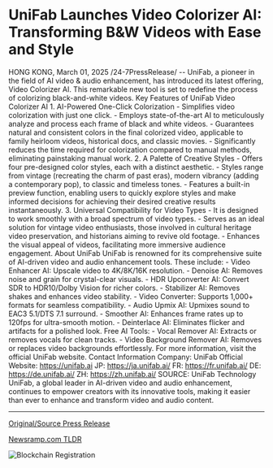 # UniFab Launches Video Colorizer AI: Transforming B&W Videos with Ease and Style

HONG KONG, March 01, 2025 /24-7PressRelease/ -- UniFab, a pioneer in the field of AI video & audio enhancement, has introduced its latest offering, Video Colorizer AI. This remarkable new tool is set to redefine the process of colorizing black-and-white videos.  Key Features of UniFab Video Colorizer AI  1. AI-Powered One-Click Colorization  - Simplifies video colorization with just one click. - Employs state-of-the-art AI to meticulously analyze and process each frame of black and white videos. - Guarantees natural and consistent colors in the final colorized video, applicable to family heirloom videos, historical docs, and classic movies. - Significantly reduces the time required for colorization compared to manual methods, eliminating painstaking manual work.  2. A Palette of Creative Styles  - Offers four pre-designed color styles, each with a distinct aesthetic. - Styles range from vintage (recreating the charm of past eras), modern vibrancy (adding a contemporary pop), to classic and timeless tones. - Features a built-in preview function, enabling users to quickly explore styles and make informed decisions for achieving their desired creative results instantaneously.  3. Universal Compatibility for Video Types  - It is designed to work smoothly with a broad spectrum of video types. - Serves as an ideal solution for vintage video enthusiasts, those involved in cultural heritage video preservation, and historians aiming to revive old footage. - Enhances the visual appeal of videos, facilitating more immersive audience engagement.  About UniFab  UniFab is renowned for its comprehensive suite of AI-driven video and audio enhancement tools. These include:  - Video Enhancer AI: Upscale video to 4K/8K/16K resolution.  - Denoise AI: Removes noise and grain for crystal-clear visuals. - HDR Upconverter AI: Convert SDR to HDR10/Dolby Vision for richer colors. - Stabilizer AI: Removes shakes and enhances video stability. - Video Converter: Supports 1,000+ formats for seamless compatibility. - Audio Upmix AI: Upmixes sound to EAC3 5.1/DTS 7.1 surround. - Smoother AI: Enhances frame rates up to 120fps for ultra-smooth motion. - Deinterlace AI: Eliminates flicker and artifacts for a polished look.  Free AI Tools: - Vocal Remover AI: Extracts or removes vocals for clean tracks. - Video Background Remover AI: Removes or replaces video backgrounds effortlessly.  For more information, visit the official UniFab website.  Contact Information  Company: UniFab Official Website: https://unifab.ai JP: https://ja.unifab.ai/ FR: https://fr.unifab.ai/ DE: https://de.unifab.ai/ ZH: https://zh.unifab.ai/ SOURCE: UniFab Technology  UniFab, a global leader in AI-driven video and audio enhancement, continues to empower creators with its innovative tools, making it easier than ever to enhance and transform video and audio content. 

---

[Original/Source Press Release](https://www.24-7pressrelease.com/press-release/520155/unifab-launches-video-colorizer-ai-transforming-bw-videos-with-ease-and-style)
                    

[Newsramp.com TLDR](https://newsramp.com/curated-news/unifab-launches-video-colorizer-ai-to-revolutionize-black-and-white-video-colorization/653a3931df8a18b80af5af08646eb489) 

 

 



![Blockchain Registration](https://cdn.newsramp.app/24-7PressRelease/qrcode/253/1/duneD1IS.webp)